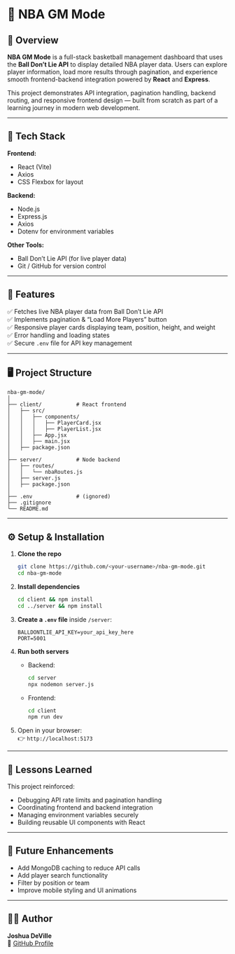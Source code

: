 # 🏀 NBA GM Mode

## 📖 Overview
**NBA GM Mode** is a full-stack basketball management dashboard that uses the **Ball Don’t Lie API** to display detailed NBA player data. Users can explore player information, load more results through pagination, and experience smooth frontend-backend integration powered by **React** and **Express**.

This project demonstrates API integration, pagination handling, backend routing, and responsive frontend design — built from scratch as part of a learning journey in modern web development.

---

## 🚀 Tech Stack

**Frontend:**
- React (Vite)
- Axios
- CSS Flexbox for layout

**Backend:**
- Node.js
- Express.js
- Axios
- Dotenv for environment variables

**Other Tools:**
- Ball Don’t Lie API (for live player data)
- Git / GitHub for version control

---

## 🧩 Features
✅ Fetches live NBA player data from Ball Don’t Lie API  
✅ Implements pagination & “Load More Players” button  
✅ Responsive player cards displaying team, position, height, and weight  
✅ Error handling and loading states  
✅ Secure `.env` file for API key management  

---

## 🖥️ Project Structure
```
nba-gm-mode/
│
├── client/           # React frontend
│   ├── src/
│   │   ├── components/
│   │   │   ├── PlayerCard.jsx
│   │   │   ├── PlayerList.jsx
│   │   ├── App.jsx
│   │   ├── main.jsx
│   ├── package.json
│
├── server/           # Node backend
│   ├── routes/
│   │   └── nbaRoutes.js
│   ├── server.js
│   ├── package.json
│
├── .env              # (ignored)
├── .gitignore
└── README.md
```

---

## ⚙️ Setup & Installation

1. **Clone the repo**
   ```bash
   git clone https://github.com/<your-username>/nba-gm-mode.git
   cd nba-gm-mode
   ```

2. **Install dependencies**
   ```bash
   cd client && npm install
   cd ../server && npm install
   ```

3. **Create a `.env` file** inside `/server`:
   ```
   BALLDONTLIE_API_KEY=your_api_key_here
   PORT=5001
   ```

4. **Run both servers**
   - Backend:  
     ```bash
     cd server
     npx nodemon server.js
     ```
   - Frontend:  
     ```bash
     cd client
     npm run dev
     ```

5. Open in your browser:  
   👉 `http://localhost:5173`

---

## 🧠 Lessons Learned
This project reinforced:
- Debugging API rate limits and pagination handling
- Coordinating frontend and backend integration
- Managing environment variables securely
- Building reusable UI components with React

---

## 🏁 Future Enhancements
- Add MongoDB caching to reduce API calls  
- Add player search functionality  
- Filter by position or team  
- Improve mobile styling and UI animations  

---

## 👨‍💻 Author
**Joshua DeVille**  
🔗 [GitHub Profile](https://github.com/devillejoshua14)
